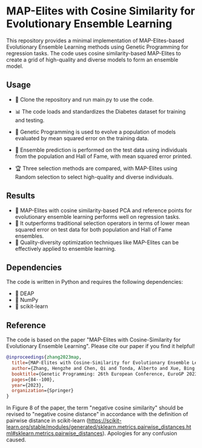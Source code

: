 # MAP-Elites with Cosine Similarity for Evolutionary Ensemble Learning
This repository provides a minimal implementation of MAP-Elites-based Evolutionary Ensemble Learning methods using Genetic Programming for regression tasks. The code uses cosine similarity-based MAP-Elites to create a grid of high-quality and diverse models to form an ensemble model.

## Usage
- 📌 Clone the repository and run main.py to use the code.

- 📊 The code loads and standardizes the Diabetes dataset for training and testing.

- 🧬 Genetic Programming is used to evolve a population of models evaluated by mean squared error on the training data.

- 🔮 Ensemble prediction is performed on the test data using individuals from the population and Hall of Fame, with mean squared error printed.

- 🏆 Three selection methods are compared, with MAP-Elites using Random selection to select high-quality and diverse individuals.

## Results
- 🚀 MAP-Elites with cosine similarity-based PCA and reference points for evolutionary ensemble learning performs well on regression tasks.
- 💪 It outperforms traditional selection operators in terms of lower mean squared error on test data for both population and Hall of Fame ensembles.
- 🌟 Quality-diversity optimization techniques like MAP-Elites can be effectively applied to ensemble learning.

## Dependencies

The code is written in Python and requires the following dependencies:
- 🐍 DEAP
- 🔢 NumPy
- 🧬 scikit-learn


## Reference

The code is based on the paper "MAP-Elites with Cosine-Similarity for Evolutionary Ensemble Learning". Please cite our paper if you find it helpful!

```bibtex
@inproceedings{zhang2023map,
  title={MAP-Elites with Cosine-Similarity for Evolutionary Ensemble Learning},
  author={Zhang, Hengzhe and Chen, Qi and Tonda, Alberto and Xue, Bing and Banzhaf, Wolfgang and Zhang, Mengjie},
  booktitle={Genetic Programming: 26th European Conference, EuroGP 2023, Held as Part of EvoStar 2023, Brno, Czech Republic, April 12--14, 2023, Proceedings},
  pages={84--100},
  year={2023},
  organization={Springer}
}
```

In Figure 8 of the paper, the term "negative cosine similarity" should be revised to "negative cosine distance" in accordance with the definition of pairwise distance in scikit-learn (https://scikit-learn.org/stable/modules/generated/sklearn.metrics.pairwise_distances.html#sklearn.metrics.pairwise_distances). Apologies for any confusion caused.
